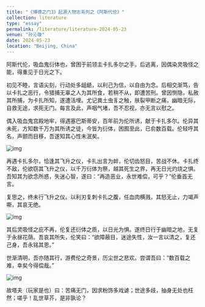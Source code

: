 ```yaml
---
title: "《博德之门3》起源人物志系列之《阿斯代伦》"
collection: literature
type: "essay"
permalink: /literature/literature-2024-05-23
venue: "孙沁璇"
date: 2024-05-23
location: "Beijing, China"
---
```


阿斯代伦，吸血鬼衍体也，曾困于前领主卡扎多尔之手。后逃离，因偶染灵吸怪之能，得重见于日光之下。

初见不睦，言语尖刻，行动处多龃龉，以利己为信，以自由为念。后相交渐笃，告以卡扎之恶行，令猎捕无辜之人为其所食，若稍不从，即遭苦刑。曾因恻隐，私赦其所捕，为卡扎所知，遂遭活埋。尤记粪土虫豸之触，肤裂甲断之痛，幽暗无际，自救无途，求死无门。每言及此，声咽气堵，吾不忍视，亦无言以慰之。

偶入吸血鬼宫殿地牢，得遇塞巴斯蒂安，百年前为伦所诱，献于卡扎多尔。伦异其未死，方知数千万为其所诱之徒，今皆为衍体，困囿至此，已俞数百载。伦轻呼其名，声颤而目移，吾遂知其心性未泯矣。

![img](https://sunqinxuan.github.io/images/literature-2024-05-23-img1.webp)

再遇卡扎多尔，恰逢其飞升之仪，卡扎出言为衅，伦切齿怒目，苦战不休。卡扎终不敌，伦欲窃其飞升之仪，以千万衍体为祭，越其死生之界，再无日光灼烧之惧。吾知其为欲念所惑，失迷心智，遂曰：“再造恶业，永世难偿，可乎？”伦垂首无言。

复思之，终未行飞升之仪。以利刃复刺卡扎之腹，任血肉横溅，其怒无止，力竭声嘶，其哀无绝。

![img](https://sunqinxuan.github.io/images/literature-2024-05-23-img2.webp)

其后灵吸怪之庇不再，伦复还衍体之质，以日光为惧。遂终日行于幽暗之地，无复于永昼花荫。吾哀其所失，伦笑曰：“欲障蔽目，迷途失性，汝一言以清之，复还己身，吾永铭其恩。”

世渐清明，吾亦随其行，游费伦之奇景，历尘世之悲欢。尝谓吾曰：“数百载之难，幸矣今得偿哉。”

![img](https://sunqinxuan.github.io/images/literature-2024-05-23-img3.webp)

故塔夫（玩家是也）曰：苦痛无门，因求粉饰多戏谑；世途多歧，抽身无处也枉然；嗟乎！乱世草芥，是非孰论？